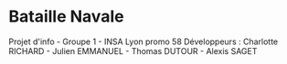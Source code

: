 # Bataille Navale
Projet d'info - Groupe 1 - INSA Lyon promo 58
Développeurs : Charlotte RICHARD - Julien EMMANUEL - Thomas DUTOUR - Alexis SAGET
